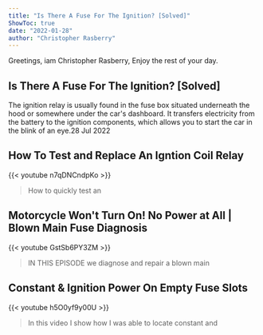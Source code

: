 ```yaml
---
title: "Is There A Fuse For The Ignition? [Solved]"
ShowToc: true 
date: "2022-01-28"
author: "Christopher Rasberry" 
---
```


Greetings, iam Christopher Rasberry, Enjoy the rest of your day.
## Is There A Fuse For The Ignition? [Solved]
 The ignition relay is usually found in the fuse box situated underneath the hood or somewhere under the car's dashboard. It transfers electricity from the battery to the ignition components, which allows you to start the car in the blink of an eye.28 Jul 2022

## How To Test and Replace An Igntion Coil Relay
{{< youtube n7qDNCndpKo >}}
>How to quickly test an 

## Motorcycle Won't Turn On! No Power at All | Blown Main Fuse Diagnosis
{{< youtube GstSb6PY3ZM >}}
>IN THIS EPISODE we diagnose and repair a blown main 

## Constant & Ignition Power On Empty Fuse Slots
{{< youtube h5O0yf9y00U >}}
>In this video I show how I was able to locate constant and 

